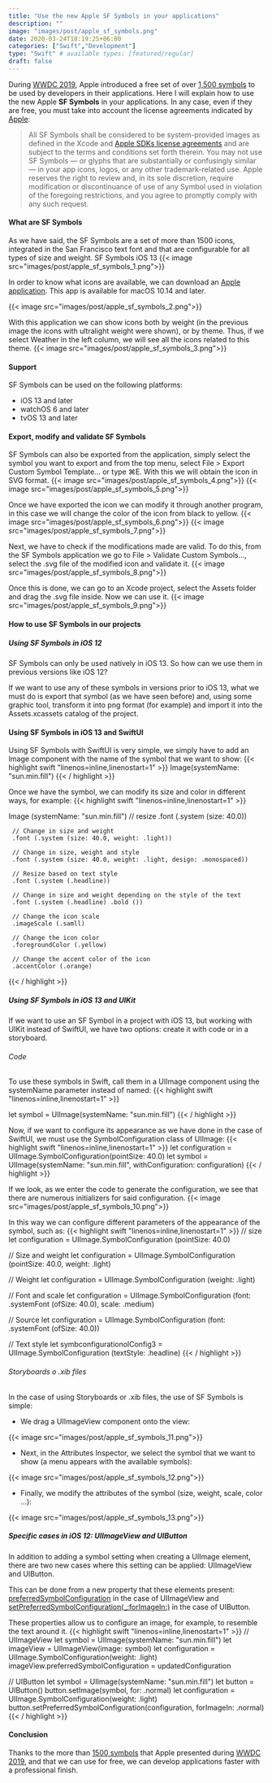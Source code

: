 ```yaml
---
title: "Use the new Apple SF Symbols in your applications"
description: ""
image: "images/post/apple_sf_symbols.png"
date: 2020-03-24T18:19:25+06:00
categories: ["Swift","Development"]
type: "Swift" # available types: [featured/regular]
draft: false
---
```

During [WWDC 2019](https://developer.apple.com/videos/wwdc2019/), Apple introduced a free set of over [1,500 symbols](https://developer.apple.com/videos/play/wwdc2019/206/) to be used by developers in their applications. Here I will explain how to use the new Apple **SF Symbols** in your applications. In any case, even if they are free, you must take into account the license agreements indicated by [Apple](https://developer.apple.com/design/human-interface-guidelines/sf-symbols/overview/):

> All SF Symbols shall be considered to be system-provided images as defined in the Xcode and [Apple SDKs license agreements](https://developer.apple.com/terms/) and are subject to the terms and conditions set forth therein. You may not use SF Symbols — or glyphs that are substantially or confusingly similar — in your app icons, logos, or any other trademark-related use. Apple reserves the right to review and, in its sole discretion, require modification or discontinuance of use of any Symbol used in violation of the foregoing restrictions, and you agree to promptly comply with any such request.

#### What are SF Symbols

As we have said, the SF Symbols are a set of more than 1500 icons, integrated in the San Francisco text font and that are configurable for all types of size and weight.
SF Symbols iOS 13
{{< image src="images/post/apple_sf_symbols_1.png">}}

In order to know what icons are available, we can download an [Apple application](https://developer.apple.com/design/downloads/SF-Symbols.dmg). This app is available for macOS 10.14 and later.

{{< image src="images/post/apple_sf_symbols_2.png">}}


With this application we can show icons both by weight (in the previous image the icons with ultralight weight were shown), or by theme. Thus, if we select Weather in the left column, we will see all the icons related to this theme.
{{< image src="images/post/apple_sf_symbols_3.png">}}

#### Support

SF Symbols can be used on the following platforms:

* iOS 13 and later
* watchOS 6 and later
* tvOS 13 and later

#### Export, modify and validate SF Symbols

SF Symbols can also be exported from the application, simply select the symbol you want to export and from the top menu, select File > Export Custom Symbol Template… or type ⌘E. With this we will obtain the icon in SVG format.
{{< image src="images/post/apple_sf_symbols_4.png">}}
{{< image src="images/post/apple_sf_symbols_5.png">}}


Once we have exported the icon we can modify it through another program, in this case we will change the color of the icon from black to yellow.
{{< image src="images/post/apple_sf_symbols_6.png">}}
{{< image src="images/post/apple_sf_symbols_7.png">}}


Next, we have to check if the modifications made are valid. To do this, from the SF Symbols application we go to File > Validate Custom Symbols…, select the .svg file of the modified icon and validate it.
{{< image src="images/post/apple_sf_symbols_8.png">}}


Once this is done, we can go to an Xcode project, select the Assets folder and drag the .svg file inside. Now we can use it.
{{< image src="images/post/apple_sf_symbols_9.png">}}

#### How to use SF Symbols in our projects
##### Using SF Symbols in iOS 12

SF Symbols can only be used natively in iOS 13. So how can we use them in previous versions like iOS 12?

If we want to use any of these symbols in versions prior to iOS 13, what we must do is export that symbol (as we have seen before) and, using some graphic tool, transform it into png format (for example) and import it into the Assets.xcassets catalog of the project.
#### Using SF Symbols in iOS 13 and SwiftUI

Using SF Symbols with SwiftUI is very simple, we simply have to add an Image component with the name of the symbol that we want to show:
{{< highlight swift  "linenos=inline,linenostart=1" >}}
Image(systemName: "sun.min.fill")
{{< / highlight >}}


Once we have the symbol, we can modify its size and color in different ways, for example:
{{< highlight swift  "linenos=inline,linenostart=1" >}}

Image (systemName: "sun.min.fill")
     // resize
     .font (.system (size: 40.0))

     // Change in size and weight
     .font (.system (size: 40.0, weight: .light))

     // Change in size, weight and style
     .font (.system (size: 40.0, weight: .light, design: .monospaced))

     // Resize based on text style
     .font (.system (.headline))

     // Change in size and weight depending on the style of the text
     .font (.system (.headline) .bold ())

     // Change the icon scale
     .imageScale (.samll)

     // Change the icon color
     .foregroundColor (.yellow)

     // Change the accent color of the icon
     .accentColor (.orange)
{{< / highlight >}}

##### Using SF Symbols in iOS 13 and UIKit

If we want to use an SF Symbol in a project with iOS 13, but working with UIKit instead of SwiftUI, we have two options: create it with code or in a storyboard.

###### Code

To use these symbols in Swift, call them in a UIImage component using the systemName parameter instead of named:
{{< highlight swift  "linenos=inline,linenostart=1" >}}

let symbol = UIImage(systemName: "sun.min.fill")
{{< / highlight >}}


Now, if we want to configure its appearance as we have done in the case of SwiftUI, we must use the SymbolConfiguration class of UIImage:
{{< highlight swift  "linenos=inline,linenostart=1" >}}
let configuration = UIImage.SymbolConfiguration(pointSize: 40.0)
let symbol = UIImage(systemName: "sun.min.fill", withConfiguration: configuration)
{{< / highlight >}}

If we look, as we enter the code to generate the configuration, we see that there are numerous initializers for said configuration.
{{< image src="images/post/apple_sf_symbols_10.png">}}


In this way we can configure different parameters of the appearance of the symbol, such as:
{{< highlight swift  "linenos=inline,linenostart=1" >}}
// size
let configuration = UIImage.SymbolConfiguration (pointSize: 40.0)

// Size and weight
let configuration = UIImage.SymbolConfiguration (pointSize: 40.0, weight: .light)

// Weight
let configuration = UIImage.SymbolConfiguration (weight: .light)

// Font and scale
let configuration = UIImage.SymbolConfiguration (font: .systemFont (ofSize: 40.0), scale: .medium)

// Source
let configuration = UIImage.SymbolConfiguration (font: .systemFont (ofSize: 40.0))

// Text style
let symbconfigurationolConfig3 = UIImage.SymbolConfiguration (textStyle: .headline)
{{< / highlight >}}


###### Storyboards o .xib files

In the case of using Storyboards or .xib files, the use of SF Symbols is simple:

* We drag a UIImageView component onto the view:

{{< image src="images/post/apple_sf_symbols_11.png">}}

* Next, in the Attributes Inspector, we select the symbol that we want to show (a menu appears with the available symbols):

{{< image src="images/post/apple_sf_symbols_12.png">}}


* Finally, we modify the attributes of the symbol (size, weight, scale, color …):

{{< image src="images/post/apple_sf_symbols_13.png">}}

##### Specific cases in iOS 12: UIImageView and UIButton

In addition to adding a symbol setting when creating a UIImage element, there are two new cases where this setting can be applied: UIImageView and UIButton.

This can be done from a new property that these elements present: [preferredSymbolConfiguration](https://developer.apple.com/documentation/uikit/uiimageview/3295948-preferredsymbolconfiguration) in the case of UIImageView and [setPreferredSymbolConfiguration(_:forImageIn:)](https://developer.apple.com/documentation/uikit/uibutton/3295915-setpreferredsymbolconfiguration) in the case of UIButton.

These properties allow us to configure an image, for example, to resemble the text around it.
{{< highlight swift  "linenos=inline,linenostart=1" >}}
// UIImageView
let symbol = UIImage(systemName: "sun.min.fill")
let imageView = UIImageView(image: symbol)
let configuration = UIImage.SymbolConfiguration(weight: .light)
imageView.preferredSymbolConfiguration = updatedConfiguration

// UIButton
let symbol = UIImage(systemName: "sun.min.fill")
let button = UIButton()
button.setImage(symbol, for: .normal)
let configuration = UIImage.SymbolConfiguration(weight: .light)
button.setPreferredSymbolConfiguration(configuration, forImageIn: .normal)
{{< / highlight >}}

#### Conclusion

Thanks to the more than [1500 symbols](https://developer.apple.com/videos/play/wwdc2019/206/) that Apple presented during [WWDC 2019](https://developer.apple.com/videos/wwdc2019/), and that we can use for free, we can develop applications faster with a professional finish.